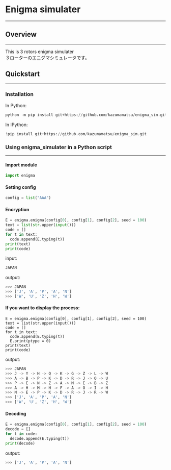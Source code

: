 # Enigma simulater
___
## Overview
___
This is 3 rotors enigma simulater  
３ローターのエニグマシミュレータです。  

## Quickstart
___
### Installation
In Python:
```python
python -m pip install git+https://github.com/kazumamatsu/enigma_sim.git
```
In IPython:
```python
!pip install git+https://github.com/kazumamatsu/enigma_sim.git
```

### Using enigma_simulater in a Python script
---
#### Import module
```python
import enigma
```

#### Setting config 
```python
config = list("AAA")
```

#### Encryption
```python
E = enigma.enigma(config[0], config[1], config[2], seed = 100)
text = list(str.upper(input()))
code = []
for t in text:
  code.append(E.typing(t))
print(text)
print(code)
```

input:
```python
JAPAN
```

output:
```python
>>> JAPAN
>>> ['J', 'A', 'P', 'A', 'N']
>>> ['W', 'U', 'Z', 'H', 'W']
```

#### If you want to display the process:
```pyhon
E = enigma.enigma(config[0], config[1], config[2], seed = 100)
text = list(str.upper(input()))
code = []
for t in text:
  code.append(E.typing(t))
  E.print(ptype = 0)
print(text)
print(code)
```

output:
```python
>>> JAPAN
>>> J -> Y -> H -> Q -> K -> G -> Z -> L -> W
>>> A -> B -> P -> K -> D -> R -> J -> O -> U
>>> P -> E -> N -> Z -> A -> M -> E -> B -> Z
>>> A -> H -> M -> H -> F -> A -> O -> I -> H
>>> N -> E -> P -> K -> D -> R -> J -> R -> W
>>> ['J', 'A', 'P', 'A', 'N']
>>> ['W', 'U', 'Z', 'H', 'W']
```


#### Decoding
```python
E = enigma.enigma(config[0], config[1], config[2], seed = 100)
decode = []
for t in code:
  decode.append(E.typing(t))
print(decode)
```

output:
```python
>>> ['J', 'A', 'P', 'A', 'N']
```
